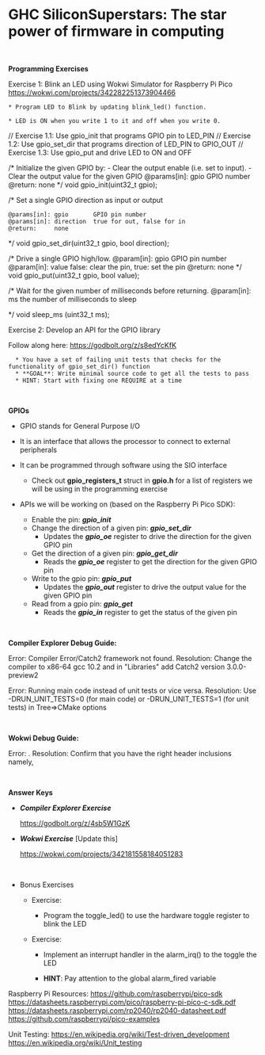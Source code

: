 # GHC SiliconSuperstars: The star power of firmware in computing

<br>

**Programming Exercises**

Exercise 1: Blink an LED using Wokwi Simulator for Raspberry Pi Pico
https://wokwi.com/projects/342282251373904466

    * Program LED to Blink by updating blink_led() function.

    * LED is ON when you write 1 to it and off when you write 0.
// Exercise 1.1: Use gpio_init that programs GPIO pin to LED_PIN
// Exercise 1.2: Use gpio_set_dir that programs direction of LED_PIN to GPIO_OUT
// Exercise 1.3: Use gpio_put and drive LED to ON and OFF

/*
    Initialize the given GPIO by:
    - Clear the output enable (i.e. set to input). 
    - Clear the output value for the given GPIO
    @params[in]: gpio   GPIO number
    @return:     none
*/
void gpio_init(uint32_t gpio);

/*
    Set a single GPIO direction as input or output

    @params[in]: gpio       GPIO pin number
    @params[in]: direction  true for out, false for in
    @return:     none
*/
void gpio_set_dir(uint32_t gpio, bool direction);

/*
    Drive a single GPIO high/low.
    @param[in]: gpio    GPIO pin number
    @param[in]: value   false: clear the pin,
                        true: set the pin
    @return: none
*/
void gpio_put(uint32_t gpio, bool value);

/*
    Wait for the given number of milliseconds before returning.
    @param[in]: ms      the number of milliseconds to sleep

*/
void sleep_ms	(uint32_t ms);	

Exercise 2: Develop an API for the GPIO library

Follow along here: https://godbolt.org/z/s8edYcKfK 

      * You have a set of failing unit tests that checks for the functionality of gpio_set_dir() function
      * **GOAL**: Write minimal source code to get all the tests to pass
      * HINT: Start with fixing one REQUIRE at a time



<br>

**GPIOs**
* GPIO stands for General Purpose I/O
* It is an interface that allows the processor to connect to external peripherals
* It can be programmed through software using the SIO interface
  * Check out **gpio_registers_t** struct in **gpio.h** for a list of registers we will be using in the programming exercise

* APIs we will be working on (based on the Raspberry Pi Pico SDK):
  
  * Enable the pin: 									     ***gpio_init***
  * Change the direction of a given pin: 	***gpio_set_dir***
      * Updates the ***gpio_oe*** register to drive the direction for the given GPIO pin
  * Get the direction of a given pin: 		***gpio_get_dir***
      * Reads the ***gpio_oe*** register to get the direction for the given GPIO pin
  * Write to the gpio pin: 							 ***gpio_put***
      * Updates the ***gpio_out*** register to drive the output value for the given GPIO pin
  * Read from a gpio pin: 							  ***gpio_get***
      * Reads the ***gpio_in*** register to get the status of the given pin

<br>

**Compiler Explorer Debug Guide:**

Error: Compiler Error/Catch2 framework not found. 
Resolution: Change the compiler to x86-64 gcc 10.2 and in "Libraries" add Catch2 version 3.0.0-preview2

Error: Running main code instead of unit tests or vice versa. 
Resolution: Use -DRUN_UNIT_TESTS=0 (for main code) or -DRUN_UNIT_TESTS=1 (for unit tests) in Tree=>CMake options

<br>

**Wokwi Debug Guide:**

Error: .
Resolution: Confirm that you have the right header inclusions namely, 

<br>

**Answer Keys**

  * ***Compiler Explorer Exercise***
  
    https://godbolt.org/z/4sb5W1GzK 

  * ***Wokwi Exercise*** [Update this]
  
    https://wokwi.com/projects/342181558184051283
    
<br>

* Bonus Exercises 
    * Exercise:

      * Program the toggle_led() to use the hardware toggle register to blink the LED


    * Exercise:

      * Implement an interrupt handler in the alarm_irq() to the toggle the LED

      * **HINT**: Pay attention to the global alarm_fired variable


Raspberry Pi Resources:
https://github.com/raspberrypi/pico-sdk
https://datasheets.raspberrypi.com/pico/raspberry-pi-pico-c-sdk.pdf
https://datasheets.raspberrypi.com/rp2040/rp2040-datasheet.pdf
https://github.com/raspberrypi/pico-examples


Unit Testing:
	https://en.wikipedia.org/wiki/Test-driven_development
	https://en.wikipedia.org/wiki/Unit_testing
